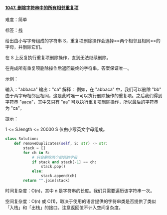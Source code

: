 #### [1047. 删除字符串中的所有相邻重复项](https://leetcode-cn.com/problems/remove-all-adjacent-duplicates-in-string/)

难度：简单

标签：[栈](../Topic/栈.md)

给出由小写字母组成的字符串 S，重复项删除操作会选择==两个相邻且相同==的字母，并删除它们。

在 S 上反复执行重复项删除操作，直到无法继续删除。

在完成所有重复项删除操作后返回最终的字符串。答案保证唯一。

 

示例：

输入："abbaca" 
输出："ca"
解释：
例如，在 "abbaca" 中，我们可以删除 "bb" 由于两字母相邻且相同，这是此时唯一可以执行删除操作的重复项。之后我们得到字符串 "aaca"，其中又只有 "aa" 可以执行重复项删除操作，所以最后的字符串为 "ca"。


提示：

1 <= S.length <= 20000
S 仅由小写英文字母组成。

```python
class Solution:
    def removeDuplicates(self, S: str) -> str:
        stack = []
        for ch in S:
            # 只会删除两个相邻的字母
            if stack and stack[-1] == ch:
                stack.pop()
            else:
                stack.append(ch)
        return "".join(stack)
```

时间复杂度：O(n)，其中 n 是字符串的长度。我们只需要遍历该字符串一次。

空间复杂度：O(n) 或 O(1)，取决于使用的语言提供的字符串类是否提供了类似「入栈」和「出栈」的接口。注意返回值不计入空间复杂度。

